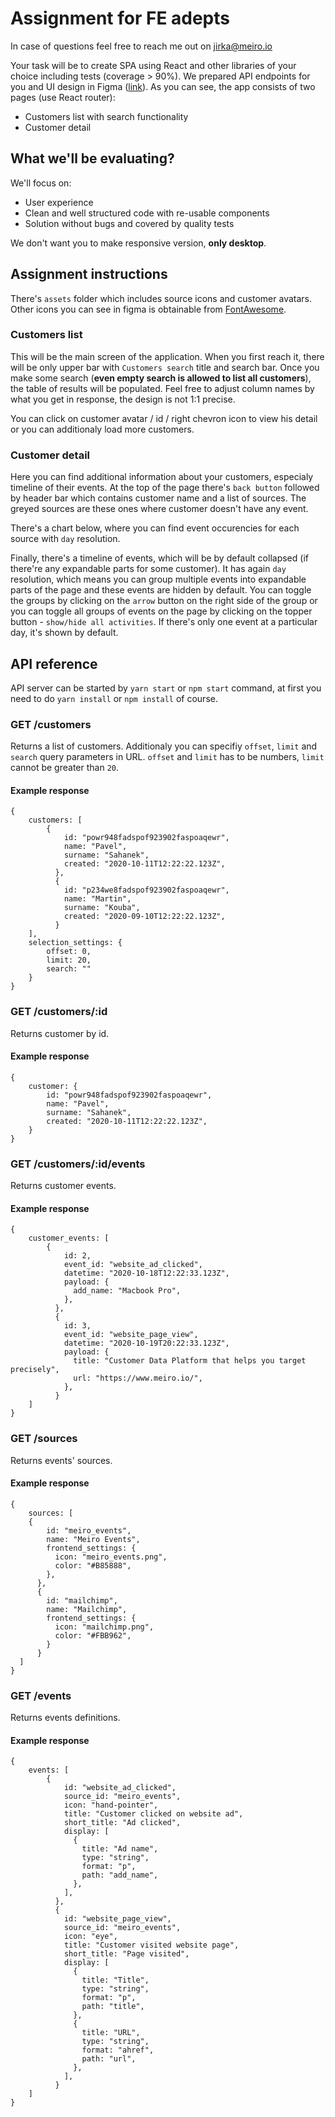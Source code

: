 # Assignment for FE adepts

In case of questions feel free to reach me out on [jirka@meiro.io](mailto:jirka@meiro.io)

Your task will be to create SPA using React and other libraries of your choice including tests (coverage > 90%). We prepared API endpoints for you and UI design in Figma ([link](https://www.figma.com/file/T923VtGAxtxaXHOjZ98gF4/CDP-dev?node-id=0%3A1)). As you can see, the app consists of two pages (use React router):

- Customers list with search functionality
- Customer detail

## What we'll be evaluating?

We'll focus on:

- User experience
- Clean and well structured code with re-usable components
- Solution without bugs and covered by quality tests

We don't want you to make responsive version, **only desktop**.

## Assignment instructions

There's `assets` folder which includes source icons and customer avatars. Other icons you can see in figma is obtainable from [FontAwesome](https://fontawesome.com/).

### Customers list

This will be the main screen of the application. When you first reach it, there will be only upper bar with `Customers search` title and search bar. Once you make some search (**even empty search is allowed to list all customers**), the table of results will be populated. Feel free to adjust column names by what you get in response, the design is not 1:1 precise.

You can click on customer avatar / id / right chevron icon to view his detail or you can additionaly load more customers.

### Customer detail

Here you can find additional information about your customers, especialy timeline of their events. At the top of the page there's `back button` followed by header bar which contains customer name and a list of sources. The greyed sources are these ones where customer doesn't have any event.

There's a chart below, where you can find event occurencies for each source with `day` resolution.

Finally, there's a timeline of events, which will be by default collapsed (if there're any expandable parts for some customer). It has again `day` resolution, which means you can group multiple events into expandable parts of the page and these events are hidden by default. You can toggle the groups by clicking on the `arrow` button on the right side of the group or you can toggle all groups of events on the page by clicking on the topper button - `show/hide all activities`. If there's only one event at a particular day, it's shown by default.

## API reference

API server can be started by `yarn start` or `npm start` command, at first you need to do `yarn install` or `npm install` of course.

### GET /customers

Returns a list of customers. Additionaly you can specifiy `offset`, `limit` and `search` query parameters in URL. `offset` and `limit` has to be numbers, `limit` cannot be greater than `20`.

#### Example response

```
{
    customers: [
        {
            id: "powr948fadspof923902faspoaqewr",
            name: "Pavel",
            surname: "Sahanek",
            created: "2020-10-11T12:22:22.123Z",
          },
          {
            id: "p234we8fadspof923902faspoaqewr",
            name: "Martin",
            surname: "Kouba",
            created: "2020-09-10T12:22:22.123Z",
          }
    ],
    selection_settings: {
        offset: 0,
        limit: 20,
        search: ""
    }
}
```

### GET /customers/:id

Returns customer by id.

#### Example response

```
{
    customer: {
        id: "powr948fadspof923902faspoaqewr",
        name: "Pavel",
        surname: "Sahanek",
        created: "2020-10-11T12:22:22.123Z",
    }
}
```

### GET /customers/:id/events

Returns customer events.

#### Example response

```
{
    customer_events: [
        {
            id: 2,
            event_id: "website_ad_clicked",
            datetime: "2020-10-18T12:22:33.123Z",
            payload: {
              add_name: "Macbook Pro",
            },
          },
          {
            id: 3,
            event_id: "website_page_view",
            datetime: "2020-10-19T20:22:33.123Z",
            payload: {
              title: "Customer Data Platform that helps you target precisely",
              url: "https://www.meiro.io/",
            },
          }
    ]
}
```

### GET /sources

Returns events' sources.

#### Example response

```
{
    sources: [
    {
        id: "meiro_events",
        name: "Meiro Events",
        frontend_settings: {
          icon: "meiro_events.png",
          color: "#B85888",
        },
      },
      {
        id: "mailchimp",
        name: "Mailchimp",
        frontend_settings: {
          icon: "mailchimp.png",
          color: "#FBB962",
        }
      }
  ]
}
```

### GET /events

Returns events definitions.

#### Example response

```
{
    events: [
        {
            id: "website_ad_clicked",
            source_id: "meiro_events",
            icon: "hand-pointer",
            title: "Customer clicked on website ad",
            short_title: "Ad clicked",
            display: [
              {
                title: "Ad name",
                type: "string",
                format: "p",
                path: "add_name",
              },
            ],
          },
          {
            id: "website_page_view",
            source_id: "meiro_events",
            icon: "eye",
            title: "Customer visited website page",
            short_title: "Page visited",
            display: [
              {
                title: "Title",
                type: "string",
                format: "p",
                path: "title",
              },
              {
                title: "URL",
                type: "string",
                format: "ahref",
                path: "url",
              },
            ],
          }
    ]
}
```
